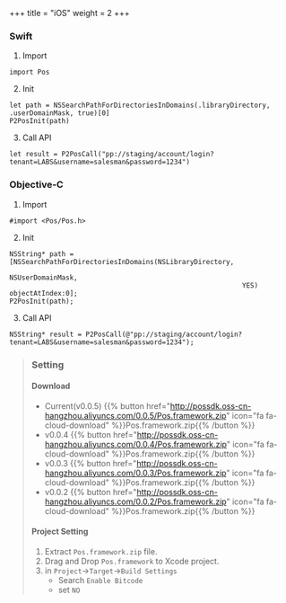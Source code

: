 +++
title = "iOS"
weight = 2
+++

### Swift

1. Import
```
import Pos
```

2. Init
```
let path = NSSearchPathForDirectoriesInDomains(.libraryDirectory, .userDomainMask, true)[0]
P2PosInit(path)
```

3. Call API
```
let result = P2PosCall("pp://staging/account/login?tenant=LABS&username=salesman&password=1234")
```

### Objective-C

1. Import
```
#import <Pos/Pos.h>
```

2. Init
```
NSString* path = [NSSearchPathForDirectoriesInDomains(NSLibraryDirectory,
                                                          NSUserDomainMask,
                                                          YES) objectAtIndex:0];
P2PosInit(path);
```

3. Call API
```
NSString* result = P2PosCall(@"pp://staging/account/login?tenant=LABS&username=salesman&password=1234");
```

> ### Setting
>
> #### Download
>  - Current(v0.0.5)
>  {{% button href="http://possdk.oss-cn-hangzhou.aliyuncs.com/0.0.5/Pos.framework.zip" icon="fa fa-cloud-download" %}}Pos.framework.zip{{% /button %}}
>  - v0.0.4
>  {{% button href="http://possdk.oss-cn-hangzhou.aliyuncs.com/0.0.4/Pos.framework.zip" icon="fa fa-cloud-download" %}}Pos.framework.zip{{% /button %}}
>  - v0.0.3
>  {{% button href="http://possdk.oss-cn-hangzhou.aliyuncs.com/0.0.3/Pos.framework.zip" icon="fa fa-cloud-download" %}}Pos.framework.zip{{% /button %}}
>  - v0.0.2
>  {{% button href="http://possdk.oss-cn-hangzhou.aliyuncs.com/0.0.2/Pos.framework.zip" icon="fa fa-cloud-download" %}}Pos.framework.zip{{% /button %}}
>
> #### Project Setting
>
> 1. Extract `Pos.framework.zip` file.
> 2. Drag and Drop `Pos.framework` to Xcode project.
> 3. in `Project`->`Target`->`Build Settings`  
>    - Search `Enable Bitcode`  
>    - set `NO`
